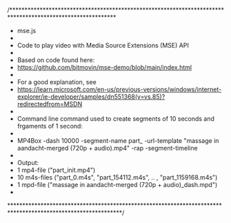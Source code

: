 /***********************************************************************************************************
* mse.js
*
* Code to play video with Media Source Extensions (MSE) API
*
* Based on code found here:
* https://github.com/bitmovin/mse-demo/blob/main/index.html
*
* For a good explanation, see
* https://learn.microsoft.com/en-us/previous-versions/windows/internet-explorer/ie-developer/samples/dn551368(v=vs.85)?redirectedfrom=MSDN
*
* Command line command used to create segments of 10 seconds and frgaments of 1 second:
*
* MP4Box -dash 10000 -segment-name part_  -url-template "massage in aandacht-merged (720p + audio).mp4" -rap -segment-timeline
*
* Output:
* 1 mp4-file ("part_init.mp4")
* 10 m4s-files ("part_0.m4s", "part_154112.m4s", .. , "part_1159168.m4s")
* 1 mpd-file ("massage in aandacht-merged (720p + audio)_dash.mpd")
*
*************************************************************************************************************/
